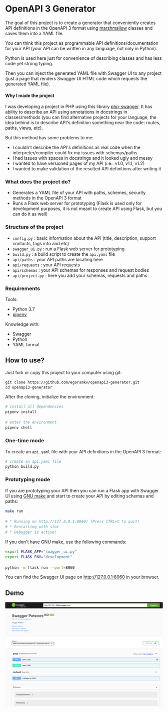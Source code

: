 # OpenAPI 3 Generator

The goal of this project is to create a generator that conveniently creates
API definitions in the OpenAPI 3 format using [marshmallow](https://marshmallow.readthedocs.io/) classes
and saves them into a YAML file.

You can think this project as programmable API definitions/documentation for your API (your API can be written in any language, not only in Python).

Python is used here just for convenience of describing classes and has less code yet strong typing.

Then you can inject the generated YAML file with Swagger UI to any project (just a page that renders
Swagger UI HTML code which requests the generated YAML file).

#### Why I made the project

I was developing a project in PHP using this library [php-swagger](https://github.com/zircote/swagger-php). It
has ability to describe an API using annotations in docstrings in classes/methods (you can find alternative projects for your language,
the idea behind is to describe API's definition something near the code: routes, paths, views, etc).

But this method has some problems to me:

- I couldn't describe the API's definitions as real code when the interpreter/compiler could fix my issues
with schemas/paths
- I had issues with spaces in docstrings and it looked ugly and messy
- I wanted to have versioned pages of my API (i.e.: v1.0, v1.1, v1.2)
- I wanted to make validation of the resulted API definitions after writing it

### What does the project do?

- Generates a YAML file of your API with paths, schemes, security methods in the OpenAPI 3 format
- Runs a Flask web server for prototyping (Flask is used only for development purposes, it is not meant to
create API using Flask, but you can do it as well)

### Structure of the project

- `config.py` : basic information about the API (title, description, support contacts, tags info and etc)
- `swagger_ui.py` : run a Flask web server for prototyping
- `build.py` : a build script to create the `api.yaml` file
- `api/paths` : your API paths are locating here
- `api/requests` : your API requests
- `api/schemas` : your API schemas for responses and request bodies
- `api/project.py` : here you add your schemas, requests and paths

### Requirements

Tools:

- Python 3.7
- [pipenv](https://docs.pipenv.org)

Knowledge with:

- Swagger
- Python
- YAML format

## How to use?

Just fork or copy this project to your computer using git:

```
git clone https://github.com/egorsmkv/openapi3-generator.git
cd openapi3-generator
```

After the cloning, initialize the environment:

```bash
# install all dependencies
pipenv install

# enter the environment
pipenv shell
```

### One-time mode

To create an `api.yaml` file with your API definitions in the OpenAPI 3 format:

```bash
# create an api.yaml file
python build.py
```

### Prototyping mode

If you are prototyping your API then you can run a Flask app with Swagger UI using [GNU make](https://www.gnu.org/software/make/) and start
to create your API by editing schemas and paths:

```bash
make run

# * Running on http://127.0.0.1:8060/ (Press CTRL+C to quit)
# * Restarting with stat
# * Debugger is active!
```

If you don't have GNU make, use the following commands:

```bash
export FLASK_APP="swagger_ui.py"
export FLASK_ENV="development"

python -m flask run --port=8060
```

You can find the Swagger UI page on http://127.0.0.1:8060 in your browser.

## Demo

<img src="misc/screen.png" width="800">
 